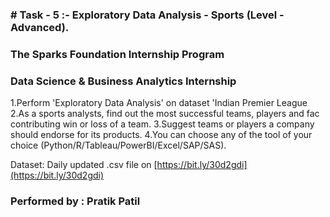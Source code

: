 ### # Task - 5 :- Exploratory Data Analysis - Sports (Level - Advanced).
### The Sparks Foundation Internship Program
### Data Science & Business Analytics Internship

1.Perform 'Exploratory Data Analysis' on dataset 'Indian Premier League
2.As a sports analysts, find out the most successful teams, players and fac contributing win or loss of a team.
3.Suggest teams or players a company should endorse for its products. 
4.You can choose any of the tool of your choice (Python/R/Tableau/PowerBI/Excel/SAP/SAS).

Dataset: Daily updated .csv file on [https://bit.ly/30d2gdi](https://bit.ly/30d2gdi)

### Performed by : Pratik Patil

